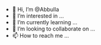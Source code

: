 - 👋 Hi, I’m @Abbulla
- 👀 I’m interested in ...
- 🌱 I’m currently learning ...
- 💞️ I’m looking to collaborate on ...
- 📫 How to reach me ...

<!---
Abbulla/Abbulla is a ✨ special ✨ repository because its `README.md` (this file) appears on your GitHub profile.
You can click the Preview link to take a look at your changes.
--->
